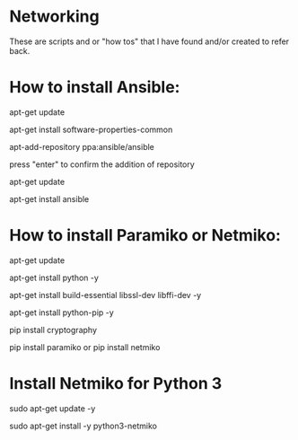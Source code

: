 # Networking
These are scripts and or "how tos" that I have found and/or created to refer back.
# How to install Ansible:
apt-get update

apt-get install software-properties-common

apt-add-repository ppa:ansible/ansible

press "enter" to confirm the addition of repository

apt-get update

apt-get install ansible

# How to install Paramiko or Netmiko:
apt-get update

apt-get install python -y

apt-get install build-essential libssl-dev libffi-dev -y

apt-get install python-pip -y

pip install cryptography

pip install paramiko
or
pip install netmiko

# Install Netmiko for Python 3
sudo apt-get update -y

sudo apt-get install -y python3-netmiko
